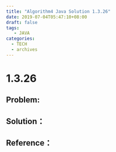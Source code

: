 ```yaml
---
title: "Algorithm4 Java Solution 1.3.26"
date: 2019-07-04T05:47:10+08:00
draft: false
tags:
   - JAVA
categories:
  - TECH
  - archives
---
```



# 1.3.26

## Problem:


## Solution：


## Reference：


